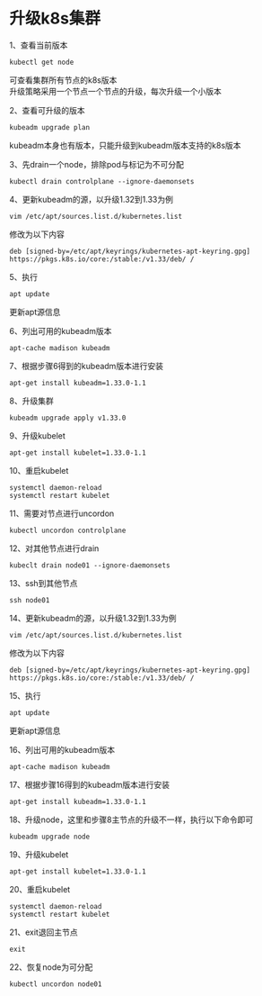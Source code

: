 # 升级k8s集群

1、查看当前版本
```
kubectl get node 
```
可查看集群所有节点的k8s版本  
升级策略采用一个节点一个节点的升级，每次升级一个小版本

2、查看可升级的版本
```
kubeadm upgrade plan
```
kubeadm本身也有版本，只能升级到kubeadm版本支持的k8s版本

3、先drain一个node，排除pod与标记为不可分配
```
kubectl drain controlplane --ignore-daemonsets
```
4、更新kubeadm的源，以升级1.32到1.33为例
```
vim /etc/apt/sources.list.d/kubernetes.list
```
修改为以下内容
```
deb [signed-by=/etc/apt/keyrings/kubernetes-apt-keyring.gpg] https://pkgs.k8s.io/core:/stable:/v1.33/deb/ /
```
5、执行
```
apt update
```
更新apt源信息

6、列出可用的kubeadm版本
```
apt-cache madison kubeadm
```
7、根据步骤6得到的kubeadm版本进行安装
```
apt-get install kubeadm=1.33.0-1.1
```
8、升级集群
```
kubeadm upgrade apply v1.33.0
```
9、升级kubelet
```
apt-get install kubelet=1.33.0-1.1
```
10、重启kubelet
```
systemctl daemon-reload
systemctl restart kubelet
```
11、需要对节点进行uncordon
```
kubectl uncordon controlplane
```
12、对其他节点进行drain
```
kubeclt drain node01 --ignore-daemonsets
```
13、ssh到其他节点
```
ssh node01
```
14、更新kubeadm的源，以升级1.32到1.33为例
```
vim /etc/apt/sources.list.d/kubernetes.list
```
修改为以下内容
```
deb [signed-by=/etc/apt/keyrings/kubernetes-apt-keyring.gpg] https://pkgs.k8s.io/core:/stable:/v1.33/deb/ /
```
15、执行
```
apt update
```
更新apt源信息

16、列出可用的kubeadm版本
```
apt-cache madison kubeadm
```
17、根据步骤16得到的kubeadm版本进行安装
```
apt-get install kubeadm=1.33.0-1.1
```
18、升级node，这里和步骤8主节点的升级不一样，执行以下命令即可
```
kubeadm upgrade node
```
19、升级kubelet
```
apt-get install kubelet=1.33.0-1.1
```
20、重启kubelet
```
systemctl daemon-reload
systemctl restart kubelet
```
21、exit退回主节点
```
exit
```
22、恢复node为可分配
```
kubectl uncordon node01
```